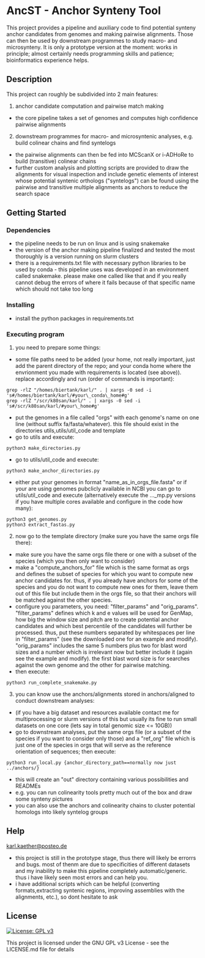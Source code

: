 # AncST - Anchor Synteny Tool   

This project provides a pipeline and auxiliary code to find potential synteny anchor candidates from genomes and making pairwise alignments. Those can then be used by downstream programmes to study macro- and microsynteny.
It is only a prototype version at the moment: works in principle; almost certainly needs programming skills and patience; bioinformatics experience helps.

## Description

This project can roughly be subdivided into 2 main features:
1. anchor candidate computation and pairwise match making
* the core pipeline takes a set of genomes and computes high confidence pairwise alignments
2. downstream programmes for macro- and microsyntenic analyses, e.g. build colinear chains and find syntelogs
* the pairwise alignments can then be fed into MCScanX or i-ADHoRe to build (transitive) colinear chains
* further custom analysis and plotting scripts are provided to draw the alignments for visual inspection and include genetic elements of interest whose potential syntenic orthologs ("syntelogs") can be found using the pairwise and transitive multiple alignments as anchors to reduce the search space


## Getting Started

### Dependencies

* the pipeline needs to be run on linux and is using snakemake
* the version of the anchor making pipeline finalized and tested the most thoroughly is a version running on slurm clusters
* there is a requirements.txt file with necessary python libraries to be used by conda - this pipeline uses was developed in an environment called snakemake. please make one called like that and if you really cannot debug the errors of where it fails because of that specific name which should not take too long

### Installing

* install the python packages in requirements.txt

### Executing program

1. you need to prepare some things:
* some file paths need to be added (your home, not really important, just add the parent directory of the repo; and your conda home where the envrionment you made with requirements is located (see above)). replace accordingly and run (order of commands is important):
```
grep -rlZ "/homes/biertank/karl/" . | xargs -0 sed -i 's#/homes/biertank/karl/#your\_conda\_home#g'
grep -rlZ "/scr/k80san/karl/" . | xargs -0 sed -i 's#/scr/k80san/karl/#your\_home#g'
```
* put the genomes in a file called "orgs" with each genome's name on one line (without suffix fa/fasta/whatever). this file should exist in the directories utils,utils/util\_code and template
* go to utils and execute:
```
python3 make_directories.py
```
* go to utils/util\_code and execute:
```
python3 make_anchor_directories.py
```
* either put your genomes in format "name\_as\_in\_orgs\_file.fasta" or if your are using genomes pubclicly available in NCBI you can go to utils/util\_code and execute (alternatively execute the ...\_mp.py versions if you have multiple cores available and configure in the code how many):
```
python3 get_genomes.py
python3 extract_fastas.py
```
2. now go to the template directory (make sure you have the same orgs file there):
* make sure you have the same orgs file there or one with a subset of the species (which you then only want to consider)
* make a "compute\_anchors\_for" file which is the same format as orgs and defines the subset of species for which you want to compute new anchor candidates for. thus, if you already have anchors for some of the species and you do not want to compute new ones for them, leave them out of this file but include them in the orgs file, so that their anchors will be matched against the other species.
* configure you parameters, you need: "filter\_params" and "orig\_params". "filter\_params" defines which k and e values will be used for GenMap, how big the window size and pitch are to create potential anchor candidates and which best percentile of the candidates will further be processed. thus, put these numbers separated by whitespaces per line in "filter\_params" (see the downloaded one for an example and modify). "orig\_params" includes the same 5 numbers plus two for blast word sizes and a number which is irrelevant now but better include it (again see the example and modify). the first blast word size is for searches against the own genome and the other for pairwise matching.
* then execute:
```
python3 run_complete_snakemake.py
```
3. you can know use the anchors/alignments stored in anchors/aligned to conduct downstream analyses:
* (if you have a big dataset and resources available contact me for multiprocessing or slurm versions of this but usually its fine to run small datasets on one core (lets say in total genomic size <= 10GB))
* go to downstream analyses, put the same orgs file (or a subset of the species if you want to consider only those) and a "ref\_org" file which is just one of the species in orgs that will serve as the reference orientation of sequences; then execute:
```
python3 run_local.py {anchor_directory_path==normally now just ../anchors/}
```
* this will create an "out" directory containing various possibilities and READMEs
* e.g. you can run colinearity tools pretty much out of the box and draw some synteny pictures
* you can also use the anchors and colinearity chains to cluster potential homologs into likely syntelog groups

## Help

karl.kaether@posteo.de

* this project is still in the prototype stage, thus there will likely be errorrs and bugs. most of thenm are due to specificities of different datasets and my inability to make this pipeline completely automatic/generic. thus i have likely seen most errors and can help you.
* i have additional scripts which can be helpful (converting formats,extracting syntenic regions, improving assemblies with the alignments, etc.), so dont hesitate to ask

## License

[![License: GPL v3](https://img.shields.io/badge/License-GPLv3-blue.svg)](https://www.gnu.org/licenses/gpl-3.0)

This project is licensed under the GNU GPL v3 License - see the LICENSE.md file for details
